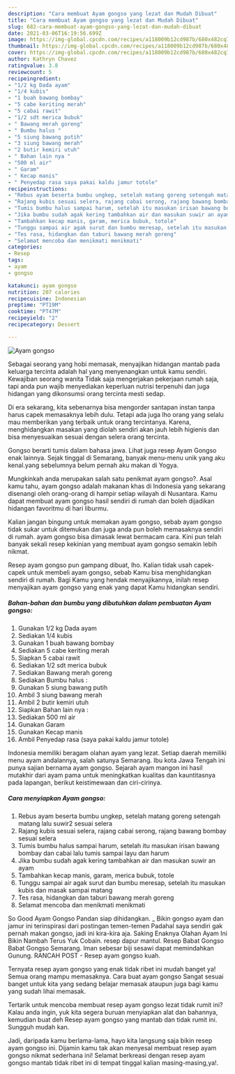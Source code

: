 ```yaml
---
description: "Cara membuat Ayam gongso yang lezat dan Mudah Dibuat"
title: "Cara membuat Ayam gongso yang lezat dan Mudah Dibuat"
slug: 682-cara-membuat-ayam-gongso-yang-lezat-dan-mudah-dibuat
date: 2021-03-06T16:19:56.699Z
image: https://img-global.cpcdn.com/recipes/a118009b12cd987b/680x482cq70/ayam-gongso-foto-resep-utama.jpg
thumbnail: https://img-global.cpcdn.com/recipes/a118009b12cd987b/680x482cq70/ayam-gongso-foto-resep-utama.jpg
cover: https://img-global.cpcdn.com/recipes/a118009b12cd987b/680x482cq70/ayam-gongso-foto-resep-utama.jpg
author: Kathryn Chavez
ratingvalue: 3.8
reviewcount: 5
recipeingredient:
- "1/2 kg Dada ayam"
- "1/4 kubis"
- "1 buah bawang bombay"
- "5 cabe keriting merah"
- "5 cabai rawit"
- "1/2 sdt merica bubuk"
- " Bawang merah goreng"
- " Bumbu halus "
- "5 siung bawang putih"
- "3 siung bawang merah"
- "2 butir kemiri utuh"
- " Bahan lain nya "
- "500 ml air"
- " Garam"
- " Kecap manis"
- " Penyedap rasa saya pakai kaldu jamur totole"
recipeinstructions:
- "Rebus ayam beserta bumbu ungkep, setelah matang goreng setengah matang lalu suwir2 sesuai selera"
- "Rajang kubis sesuai selera, rajang cabai serong, rajang bawang bombay sesuai selera"
- "Tumis bumbu halus sampai harum, setelah itu masukan irisan bawang bombay dan cabai lalu tumis sampai layu dan harum"
- "Jika bumbu sudah agak kering tambahkan air dan masukan suwir an ayam"
- "Tambahkan kecap manis, garam, merica bubuk, totole"
- "Tunggu sampai air agak surut dan bumbu meresap, setelah itu masukan kubis dan masak sampai matang"
- "Tes rasa, hidangkan dan taburi bawang merah goreng"
- "Selamat mencoba dan menikmati menikmati"
categories:
- Resep
tags:
- ayam
- gongso

katakunci: ayam gongso 
nutrition: 207 calories
recipecuisine: Indonesian
preptime: "PT19M"
cooktime: "PT47M"
recipeyield: "2"
recipecategory: Dessert

---
```



![Ayam gongso](https://img-global.cpcdn.com/recipes/a118009b12cd987b/680x482cq70/ayam-gongso-foto-resep-utama.jpg)

Sebagai seorang yang hobi memasak, menyajikan hidangan mantab pada keluarga tercinta adalah hal yang menyenangkan untuk kamu sendiri. Kewajiban seorang  wanita Tidak saja mengerjakan pekerjaan rumah saja, tapi anda pun wajib menyediakan keperluan nutrisi terpenuhi dan juga hidangan yang dikonsumsi orang tercinta mesti sedap.

Di era  sekarang, kita sebenarnya bisa mengorder santapan instan tanpa harus capek memasaknya lebih dulu. Tetapi ada juga lho orang yang selalu mau memberikan yang terbaik untuk orang tercintanya. Karena, menghidangkan masakan yang diolah sendiri akan jauh lebih higienis dan bisa menyesuaikan sesuai dengan selera orang tercinta. 

Gongso berarti tumis dalam bahasa jawa. Lihat juga resep Ayam Gongso enak lainnya. Sejak tinggal di Semarang, banyak menu-menu unik yang aku kenal.yang sebelumnya belum pernah aku makan di Yogya.

Mungkinkah anda merupakan salah satu penikmat ayam gongso?. Asal kamu tahu, ayam gongso adalah makanan khas di Indonesia yang sekarang disenangi oleh orang-orang di hampir setiap wilayah di Nusantara. Kamu dapat membuat ayam gongso hasil sendiri di rumah dan boleh dijadikan hidangan favoritmu di hari liburmu.

Kalian jangan bingung untuk memakan ayam gongso, sebab ayam gongso tidak sukar untuk ditemukan dan juga anda pun boleh memasaknya sendiri di rumah. ayam gongso bisa dimasak lewat bermacam cara. Kini pun telah banyak sekali resep kekinian yang membuat ayam gongso semakin lebih nikmat.

Resep ayam gongso pun gampang dibuat, lho. Kalian tidak usah capek-capek untuk membeli ayam gongso, sebab Kamu bisa menghidangkan sendiri di rumah. Bagi Kamu yang hendak menyajikannya, inilah resep menyajikan ayam gongso yang enak yang dapat Kamu hidangkan sendiri.

<!--inarticleads1-->

##### Bahan-bahan dan bumbu yang dibutuhkan dalam pembuatan Ayam gongso:

1. Gunakan 1/2 kg Dada ayam
1. Sediakan 1/4 kubis
1. Gunakan 1 buah bawang bombay
1. Sediakan 5 cabe keriting merah
1. Siapkan 5 cabai rawit
1. Sediakan 1/2 sdt merica bubuk
1. Sediakan  Bawang merah goreng
1. Sediakan  Bumbu halus :
1. Gunakan 5 siung bawang putih
1. Ambil 3 siung bawang merah
1. Ambil 2 butir kemiri utuh
1. Siapkan  Bahan lain nya :
1. Sediakan 500 ml air
1. Gunakan  Garam
1. Gunakan  Kecap manis
1. Ambil  Penyedap rasa (saya pakai kaldu jamur totole)


Indonesia memiliki beragam olahan ayam yang lezat. Setiap daerah memiliki menu ayam andalannya, salah satunya Semarang. Ibu kota Jawa Tengah ini punya sajian bernama ayam gongso. Sejarah ayam mangon ini hasil mutakhir dari ayam pama untuk meningkatkan kualitas dan kauntitasnya pada lapangan, berikut keistimewaan dan ciri-cirinya. 

<!--inarticleads2-->

##### Cara menyiapkan Ayam gongso:

1. Rebus ayam beserta bumbu ungkep, setelah matang goreng setengah matang lalu suwir2 sesuai selera
1. Rajang kubis sesuai selera, rajang cabai serong, rajang bawang bombay sesuai selera
1. Tumis bumbu halus sampai harum, setelah itu masukan irisan bawang bombay dan cabai lalu tumis sampai layu dan harum
1. Jika bumbu sudah agak kering tambahkan air dan masukan suwir an ayam
1. Tambahkan kecap manis, garam, merica bubuk, totole
1. Tunggu sampai air agak surut dan bumbu meresap, setelah itu masukan kubis dan masak sampai matang
1. Tes rasa, hidangkan dan taburi bawang merah goreng
1. Selamat mencoba dan menikmati menikmati


So Good Ayam Gongso Pandan siap dihidangkan. _ Bikin gongso ayam dan jamur ini terinspirasi dari postingan temen-temen Padahal saya sendiri gak pernah makan gongso, jadi ini kira-kira aja. Saking Enaknya Olahan Ayam Ini Bikin Nambah Terus Yuk Cobain. resep dapur mantul. Resep Babat Gongso Babat Gongso Semarang. Iman sebesar biji sesawi dapat memindahkan Gunung. RANCAH POST - Resep ayam gongso kuah. 

Ternyata resep ayam gongso yang enak tidak ribet ini mudah banget ya! Semua orang mampu memasaknya. Cara buat ayam gongso Sangat sesuai banget untuk kita yang sedang belajar memasak ataupun juga bagi kamu yang sudah lihai memasak.

Tertarik untuk mencoba membuat resep ayam gongso lezat tidak rumit ini? Kalau anda ingin, yuk kita segera buruan menyiapkan alat dan bahannya, kemudian buat deh Resep ayam gongso yang mantab dan tidak rumit ini. Sungguh mudah kan. 

Jadi, daripada kamu berlama-lama, hayo kita langsung saja bikin resep ayam gongso ini. Dijamin kamu tak akan menyesal membuat resep ayam gongso nikmat sederhana ini! Selamat berkreasi dengan resep ayam gongso mantab tidak ribet ini di tempat tinggal kalian masing-masing,ya!.

